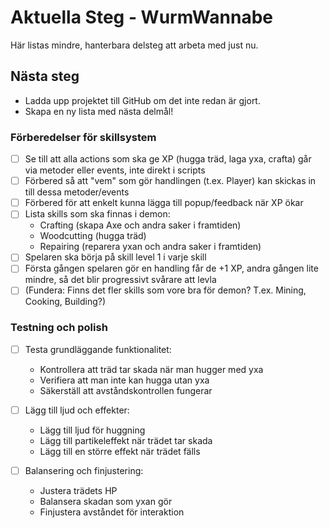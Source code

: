 # Aktuella Steg - WurmWannabe

Här listas mindre, hanterbara delsteg att arbeta med just nu.

## Nästa steg

- Ladda upp projektet till GitHub om det inte redan är gjort.
- Skapa en ny lista med nästa delmål!

### Förberedelser för skillsystem
- [ ] Se till att alla actions som ska ge XP (hugga träd, laga yxa, crafta) går via metoder eller events, inte direkt i scripts
- [ ] Förbered så att "vem" som gör handlingen (t.ex. Player) kan skickas in till dessa metoder/events
- [ ] Förbered för att enkelt kunna lägga till popup/feedback när XP ökar
- [ ] Lista skills som ska finnas i demon:
    - Crafting (skapa Axe och andra saker i framtiden)
    - Woodcutting (hugga träd)
    - Repairing (reparera yxan och andra saker i framtiden)
- [ ] Spelaren ska börja på skill level 1 i varje skill
- [ ] Första gången spelaren gör en handling får de +1 XP, andra gången lite mindre, så det blir progressivt svårare att levla
- [ ] (Fundera: Finns det fler skills som vore bra för demon? T.ex. Mining, Cooking, Building?)

### Testning och polish
- [ ] Testa grundläggande funktionalitet:
    - Kontrollera att träd tar skada när man hugger med yxa
    - Verifiera att man inte kan hugga utan yxa
    - Säkerställ att avståndskontrollen fungerar

- [ ] Lägg till ljud och effekter:
    - Lägg till ljud för huggning
    - Lägg till partikeleffekt när trädet tar skada
    - Lägg till en större effekt när trädet fälls

- [ ] Balansering och finjustering:
    - Justera trädets HP
    - Balansera skadan som yxan gör
    - Finjustera avståndet för interaktion